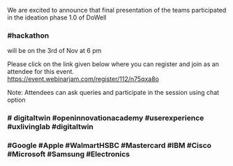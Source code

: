 We are excited to announce that final presentation of the teams participated in the ideation phase 1.0 of DoWell
### #hackathon 
will be on the 3rd of Nov at 6 pm

Please click on the link given below where you can register and join as an attendee for this event.
https://event.webinarjam.com/register/112/n75qxa8o

Note: Attendees can ask queries and participate in the session using chat option

### # digitaltwin #openinnovationacademy #userexperience #uxlivinglab #digitaltwin 
### #Google #Apple #WalmartHSBC #Mastercard  #IBM #Cisco #Microsoft #Samsung #Electronics



